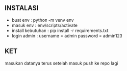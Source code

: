 ## INSTALASI
- buat env : python -m venv env
- masuk env : env/scripts/activate
- install kebutuhan : pip install -r requirements.txt
- login admin : username = admin password = admin123

## KET
masukan datanya terus setelah masuk push ke repo lagi 
